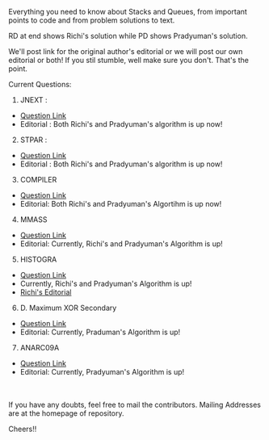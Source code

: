 
Everything you need to know about Stacks and Queues, from important points to code and from problem solutions to text.

RD at end shows Richi's solution while PD shows Pradyuman's solution.

We'll post link for the original author's editorial or we will post our own editorial or both!
If you stil stumble, well make sure you don't. That's the point. 

Current Questions: 
 1. JNEXT :
 - [Question Link](https://www.spoj.com/problems/JNEXT/)
 - Editorial : Both Richi's and Pradyuman's algorithm is up now!
 2. STPAR :
 - [Question Link](https://www.spoj.com/problems/STPAR/)
 - Editorial : Both Richi's and Pradyuman's algorithm is up now!
 3. COMPILER
 - [Question Link](https://www.codechef.com/problems/COMPILER)
 - Editorial: Both Richi's and Pradyuman's Algortihm is up now!
 4. MMASS
 - [Question Link](http://www.spoj.com/problems/MMASS/)
 - Editorial: Currently, Richi's and Pradyuman's Algorithm is up!
 5. HISTOGRA
 - [Question Link](http://www.spoj.com/problems/HISTOGRA/)
 -  Currently, Richi's and Pradyuman's Algorithm is up!  
 - [Richi's Editorial]()

 6. D. Maximum XOR Secondary
 - [Question Link](http://codeforces.com/problemset/problem/281/D)
 - Editorial: Currently, Praduman's Algorithm is up!
 7. ANARC09A
 - [Question Link](http://www.spoj.com/problems/ANARC09A/)
 - Editorial: Currently, Pradyuman's Algorithm is up!

<br/><br/>
If you have any doubts, feel free to mail the contributors. Mailing Addresses are at the homepage of repository.

Cheers!! 
